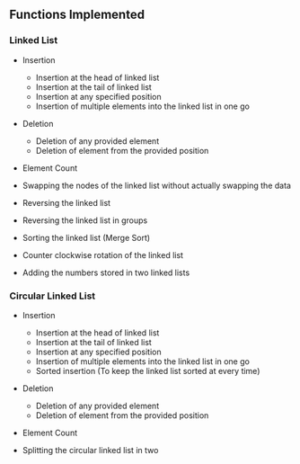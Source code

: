 ## Functions Implemented
### Linked List
- Insertion
  - Insertion at the head of linked list
  - Insertion at the tail of linked list
  - Insertion at any specified position
  - Insertion of multiple elements into the linked list in one go

- Deletion
  - Deletion of any provided element
  - Deletion of element from the provided position

- Element Count

- Swapping the nodes of the linked list without actually swapping the data

- Reversing the linked list

- Reversing the linked list in groups

- Sorting the linked list (Merge Sort)

- Counter clockwise rotation of the linked list

- Adding the numbers stored in two linked lists



### Circular Linked List

- Insertion
  - Insertion at the head of linked list
  - Insertion at the tail of linked list
  - Insertion at any specified position
  - Insertion of multiple elements into the linked list in one go
  - Sorted insertion (To keep the linked list sorted at every time)

- Deletion
  - Deletion of any provided element
  - Deletion of element from the provided position

- Element Count

- Splitting the circular linked list in two

